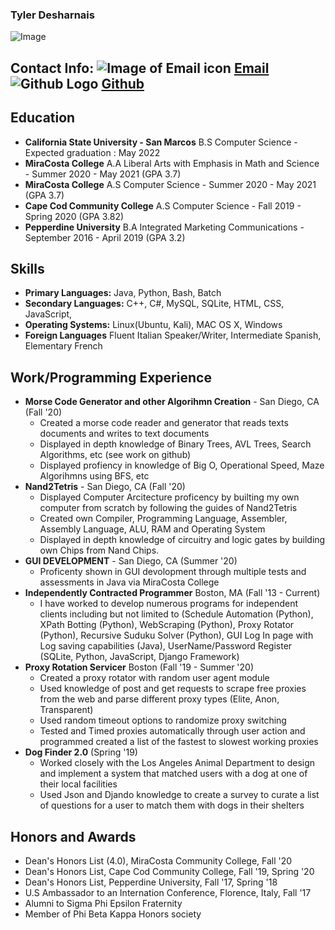 ### Tyler Desharnais 
![Image](https://www.famousbirthdays.com/faces/desharnais-ty-image.jpg)

## Contact Info: ![Image of Email icon](https://profe.github.io/resume/Mail-icon.png) [Email](mailto:tydesharnais1998@gmail.com) ![Github Logo](https://external-content.duckduckgo.com/iu/?u=https%3A%2F%2Fwww.programmableweb.com%2Fsites%2Fdefault%2Ffiles%2Fgithub-icon.png&f=1&nofb=1) [Github](https://github.com/tydesharnais)

## Education

- **California State University - San Marcos** B.S Computer Science - Expected graduation : May 2022
- **MiraCosta College** A.A Liberal Arts with Emphasis in Math and Science - Summer 2020 - May 2021 (GPA 3.7)
- **MiraCosta College** A.S Computer Science - Summer 2020 - May 2021 (GPA 3.7)
- **Cape Cod Community College** A.S Computer Science - Fall 2019 - Spring 2020 (GPA 3.82)
- **Pepperdine University** B.A Integrated Marketing Communications - September 2016 - April 2019 (GPA 3.2)

## Skills

- **Primary Languages:** Java, Python, Bash, Batch
- **Secondary Languages:** C++, C#, MySQL, SQLite, HTML, CSS, JavaScript, 
- **Operating Systems:** Linux(Ubuntu, Kali), MAC OS X, Windows
- **Foreign Languages** Fluent Italian Speaker/Writer, Intermediate Spanish, Elementary French

## Work/Programming Experience
- **Morse Code Generator and other Algorihmn Creation** - San Diego, CA (Fall '20) 
    - Created a morse code reader and generator that reads texts documents and writes to text documents
    - Displayed in depth knowledge of Binary Trees, AVL Trees, Search Algorithms, etc (see work on github)
    - Displayed profiency in knowledge of Big O, Operational Speed, Maze Algorihmns using BFS, etc
- **Nand2Tetris** - San Diego, CA (Fall '20)
    - Displayed Computer Arcitecture proficency by builting my own computer from scratch by following the guides of Nand2Tetris
    - Created own Compiler, Programming Language, Assembler, Assembly Language, ALU, RAM and Operating System 
    - Displayed in depth knowledge of circuitry and logic gates by building own Chips from Nand Chips. 
- **GUI DEVELOPMENT** - San Diego, CA (Summer '20)
    - Proficenty shown in GUI devolopment through multiple tests and assessments in Java via MiraCosta College
- **Independently Contracted Programmer** Boston, MA (Fall '13 - Current)
    - I have worked to develop numerous programs for independent clients including but not limited to (Schedule Automation (Python), XPath Botting (Python), WebScraping (Python), Proxy Rotator (Python), Recursive Suduku Solver (Python), GUI Log In page with Log saving capabilities (Java), UserName/Password Register (SQLite, Python, JavaScript, Django Framework)
- **Proxy Rotation Servicer** Boston (Fall '19 - Summer '20) 
    - Created a proxy rotator with random user agent module
    - Used knowledge of post and get requests to scrape free proxies from the web and parse different proxy types (Elite, Anon, Transparent) 
    - Used random timeout options to randomize proxy switching 
    - Tested and Timed proxies automatically through user action and programmed created a list of the fastest to slowest working proxies
- **Dog Finder 2.0** (Spring '19)
    - Worked closely with the Los Angeles Animal Department to design and implement a system that matched users with a dog at one of their local facilities 
    - Used Json and Djando knowledge to create a survey to curate a list of questions for a user to match them with dogs in their shelters

## Honors and Awards

- Dean's Honors List (4.0), MiraCosta Community College, Fall '20
- Dean's Honors List, Cape Cod Community College, Fall '19, Spring '20
- Dean's Honors List, Pepperdine University, Fall '17, Spring '18
- U.S Ambassador to an Internation Conference, Florence, Italy, Fall '17
- Alumni to Sigma Phi Epsilon Fraternity 
- Member of Phi Beta Kappa Honors society 
